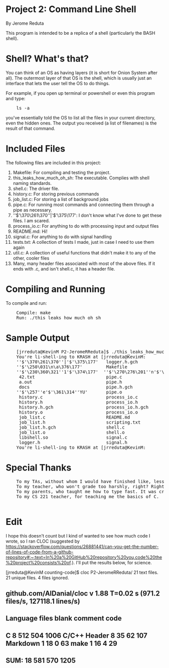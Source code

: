 # Project 2: Command Line Shell

By Jerome Reduta

This program is intended to be a replica of a shell (particularly the BASH shell).

# Shell? What's that?

You can think of an OS as having layers (it is short for Onion System after all). The outermost layer of that OS is the shell, which is usually just an interface that lets the user tell the OS to do things.

For example, if you open up terminal or powershell or even this program and type:
<pre>
	ls -a
</pre>

you've essentially told the OS to list all the files in your current directory, even the hidden ones. The output you received (a list of filenames) is the result of that command.

# Included Files

The following files are included in this project:

<ol>
	<li>Makefile: For compiling and testing the project.</li>
	<li>this_leaks_how_much_oh_sh: The executable. Complies with shell naming standards.</li>
	<li>shell.c: The driver file.</li>
	<li>history.c: For storing previous commands</li>
	<li>job_list.c: For storing a list of background jobs</li>
	<li>pipe.c: For running most commands and connecting them through a pipe as necessary.</li>
	<li>''$'\370\261\370''|'$'\375\177': I don't know what I've done to get these files. I am scared.</li>
	<li>process_io.c: For anything to do with processing input and output files</li>
	<li>README.md: Hi!</li>
	<li>signal.c: For anything to do with signal handling</li>
	<li>tests.txt: A collection of tests I made, just in case I need to use them again</li>
	<li>util.c: A collection of useful functions that didn't make it to any of the other, cooler files</li>
	<li>Many, many header files associated with most of the above files. If it ends with .c, and isn't shell.c, it has a header file.</li>
</ol>


# Compiling and Running

To compile and run:
<pre>
	Compile: make
	Run: ./this_leaks_how_much_oh_sh
</pre>

# Sample Output

<pre>
	[jrreduta@KevinM P2-JeromeRReduta]$ ./this_leaks_how_much_oh_sh
	You're li-shell-ing to KRASH at [jrreduta@KevinM:       ~/P2-JeromeRReduta]ls
	''$'\370\261\370''|'$'\375\177'   logger.h.gch                     signal.h.gch
	''$'\250\031\n\a\376\177'         Makefile                         signal.o
	''$'\230\360\321''1'$'\374\177'  ''$'\270\276\201''n'$'\376\177'   tests
	 42.txt                           pipe.c                           tests.txt
	 a.out                            pipe.h                           this_leaks_how_much_oh_sh
	 docs                             pipe.h.gch                      ''$'\257\345\227''['$'\274''U'
	''$'\257''e'$'\361\314''YU'       pipe.o                           ui.c
	 history.c                        process_io.c                     ui.h
	 history.h                        process_io.h                     ui.h.gch
	 history.h.gch                    process_io.h.gch                 ui.o
	 history.o                        process_io.o                    ''$'\257''Ů*JV'
	 job_list.c                       README.md                        util.c
	 job_list.h                       scripting.txt                    util.h
	 job_list.h.gch                   shell.c                          util.h.gch
	 job_list.o                       shell.o                          util.o
	 libshell.so                      signal.c
	 logger.h                         signal.h
	You're li-shell-ing to KRASH at [jrreduta@KevinM:       ~/P2-JeromeRReduta]^C
</pre>

# Special Thanks

<pre>
	To my TAs, without whom I would have finished like, less than half the test cases.
	To my teacher, who won't grade too harshly, right? Right?
	To my parents, who taught me how to type fast. It was crucial in this project.
	To my CS 221 teacher, for teaching me the basics of C.

</pre>

# Edit
I hope this doesn't count but I kind of wanted to see how much code I wrote, so I ran CLOC (suggested by https://stackoverflow.com/questions/26881441/can-you-get-the-number-of-lines-of-code-from-a-github-repository#:~:text=In%20a%20GitHub%20repository%20you,code%20the%20project%20consists%20of.). I'll put the results below, for science.

[jrreduta@KevinM counting-code]$ cloc P2-JeromeRReduta/
      21 text files.
      21 unique files.
       4 files ignored.

github.com/AlDanial/cloc v 1.88  T=0.02 s (971.2 files/s, 127118.1 lines/s)
-------------------------------------------------------------------------------
Language                     files          blank        comment           code
-------------------------------------------------------------------------------
C                                8            512            504           1006
C/C++ Header                     8             35             62            107
Markdown                         1             18              0             63
make                             1             16              4             29
-------------------------------------------------------------------------------
SUM:                            18            581            570           1205
-------------------------------------------------------------------------------




